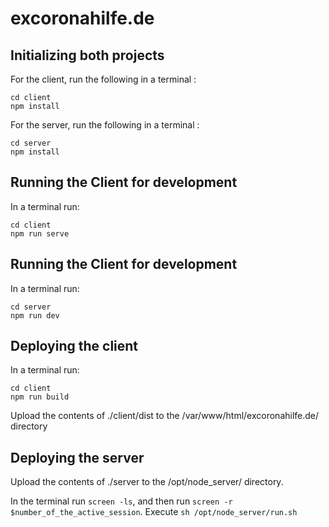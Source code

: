 # excoronahilfe.de

## Initializing both projects

For the client, run the following in a terminal :
```
cd client
npm install
```

For the server, run the following in a terminal :
```
cd server
npm install
```

## Running the Client for development

In a terminal run:
```
cd client
npm run serve
```

## Running the Client for development

In a terminal run:
```
cd server
npm run dev
```

## Deploying the client

In a terminal run:
```
cd client
npm run build
```
Upload the contents of ./client/dist to the /var/www/html/excoronahilfe.de/ directory

## Deploying the server

Upload the contents of ./server to the /opt/node_server/ directory.

In the terminal run ```screen -ls```, and then run ```screen -r $number_of_the_active_session```.
Execute ```sh /opt/node_server/run.sh```
